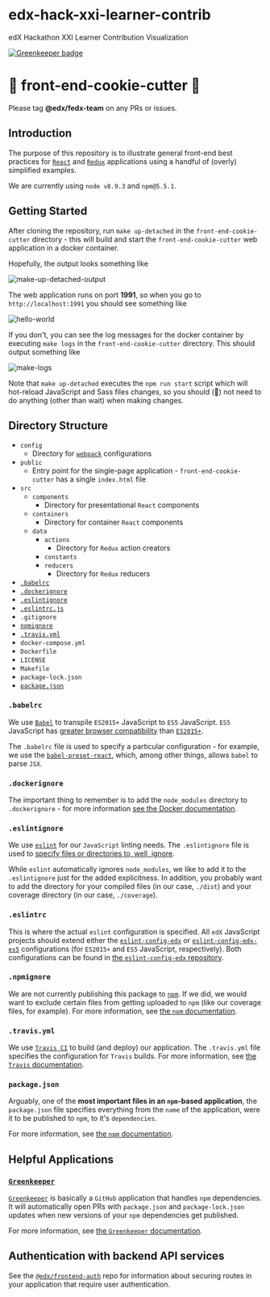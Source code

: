 # edx-hack-xxi-learner-contrib
edX Hackathon XXI Learner Contribution Visualization


[![Greenkeeper badge](https://badges.greenkeeper.io/edx/front-end-cookie-cutter-application.svg)](https://greenkeeper.io/)

# 🍪 front-end-cookie-cutter 🍪

Please tag **@edx/fedx-team** on any PRs or issues.

## Introduction

The purpose of this repository is to illustrate general front-end best practices for [`React`](https://reactjs.org/) and [`Redux`](https://redux.js.org) applications using a handful of (overly) simplified examples.

We are currently using `node v8.9.3` and `npm@5.5.1`.

## Getting Started

After cloning the repository, run `make up-detached` in the `front-end-cookie-cutter` directory - this will build and start the `front-end-cookie-cutter` web application in a docker container.

Hopefully, the output looks something like

![make-up-detached-output](https://imgur.com/9oFeCzA.png)

The web application runs on port **1991**, so when you go to `http://localhost:1991` you should see something like

![hello-world](https://imgur.com/JnnySGX.png)

If you don't, you can see the log messages for the docker container by executing `make logs` in the `front-end-cookie-cutter` directory. This should output something like

![make-logs](https://imgur.com/JDUEkZ3.png)

Note that `make up-detached` executes the `npm run start` script which will hot-reload JavaScript and Sass files changes, so you should (:crossed_fingers:) not need to do anything (other than wait) when making changes.

## Directory Structure

* `config`
  * Directory for [`webpack`](https://webpack.js.org/) configurations
* `public`
  * Entry point for the single-page application - `front-end-cookie-cutter` has a single `index.html` file
* `src`
  * `components`
    * Directory for presentational `React` components
  * `containers`
    * Directory for container `React` components
  * `data`
    * `actions`
      * Directory for `Redux` action creators
    * `constants`
    * `reducers`
      * Directory for `Redux` reducers
* [`.babelrc`](#babelrc)
* [`.dockerignore`](#dockerignore)
* [`.eslintignore`](#eslintignore)
* [`.eslintrc.js`](#eslintrcjs)
* `.gitignore`
* [`npmignore`](#npmignore)
* [`.travis.yml`](#travisyml)
* `docker-compose.yml`
* `Dockerfile`
* `LICENSE`
* `Makefile`
* `package-lock.json`
* [`package.json`](#packagejson)

### `.babelrc`

We use [`Babel`](https://babeljs.io/) to transpile `ES2015+` JavaScript to `ES5` JavaScript. `ES5` JavaScript has [greater browser compatibility](http://kangax.github.io/compat-table/es5/) than [`ES2015+`](http://kangax.github.io/compat-table/es6/).

The `.babelrc` file is used to specify a particular configuration - for example, we use the [`babel-preset-react`](https://babeljs.io/docs/plugins/preset-react/), which, among other things, allows `babel` to parse `JSX`.

### `.dockerignore`

The important thing to remember is to add the `node_modules` directory to `.dockerignore` - for more information [see the Docker documentation](https://docs.docker.com/engine/reference/builder/#dockerignore-file).

### `.eslintignore`

We use [`eslint`](https://eslint.org/) for our `JavaScript` linting needs. The `.eslintignore` file is used to [specify files or directories to, well, ignore](https://eslint.org/docs/user-guide/configuring#ignoring-files-and-directories).

While `eslint` automatically ignores `node_modules`, we like to add it to the `.eslintignore` just for the added explicitness. In addition, you probably want to add the directory for your compiled files (in our case, `./dist`) and your coverage directory (in our case, `./coverage`).

### `.eslintrc`

This is where the actual `eslint` configuration is specified. All `edX` JavaScript projects should extend either the [`eslint-config-edx`](https://github.com/edx/eslint-config-edx/blob/master/packages/eslint-config-edx/README.md) or [`eslint-config-edx-es5`](https://github.com/edx/eslint-config-edx/blob/master/packages/eslint-config-edx-es5/README.md) configurations (for `ES2015+` and `ES5` JavaScript, respectively). Both configurations can be found in [the `eslint-config-edx` repository](https://github.com/edx/eslint-config-edx).

### `.npmignore`

We are not currently publishing this package to [`npm`](https://www.npmjs.com/). If we did, we would want to exclude certain files from getting uploaded to `npm` (like our coverage files, for example). For more information, see [the `npm` documentation](https://docs.npmjs.com/misc/developers#keeping-files-out-of-your-package).

### `.travis.yml`

We use [`Travis CI`](https://travis-ci.org/) to build (and deploy) our application. The `.travis.yml` file specifies the configuration for `Travis` builds. For more information, see [the `Travis` documentation](https://docs.travis-ci.com/user/customizing-the-build/).

### `package.json`

Arguably, one of the **most important files in an `npm`-based application**, the `package.json` file specifies everything from the `name` of the application, were it to be published to `npm`, to it's `dependencies`.

For more information, see [the `npm` documentation](https://docs.npmjs.com/files/package.json).

## Helpful Applications

### [`Greenkeeper`](https://greenkeeper.io/)

[`Greenkeeper`](https://greenkeeper.io/) is basically a `GitHub` application that handles `npm` dependencies. It will automatically open PRs with `package.json` and `package-lock.json` updates when new versions of your `npm` dependencies get published.

For more information, see [the `Greenkeeper` documentation](https://greenkeeper.io/docs.html#what-greenkeeper-does).

## Authentication with backend API services

See the [`@edx/frontend-auth`](https://github.com/edx/frontend-auth) repo for information about securing routes in your application that require user authentication.
